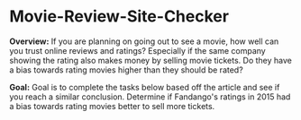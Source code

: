 # Movie-Review-Site-Checker

**Overview:**
If you are planning on going out to see a movie, how well can you trust online reviews and ratings? Especially if the same company showing the rating also makes money by selling movie tickets. Do they have a bias towards rating movies higher than they should be rated?

**Goal:**
Goal is to complete the tasks below based off the article and see if you reach a similar conclusion. Determine if Fandango's ratings in 2015 had a bias towards rating movies better to sell more tickets.
